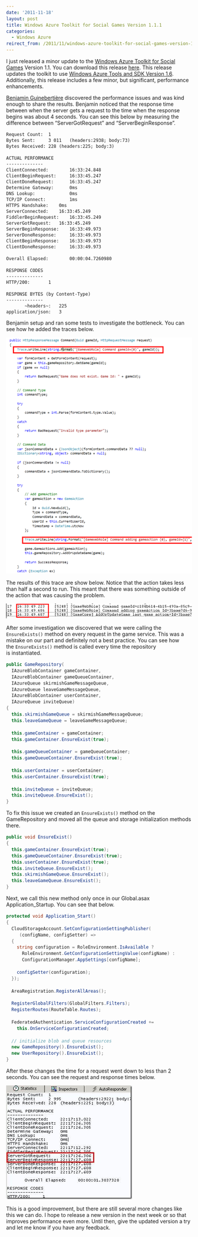 ```yaml
---
date: '2011-11-18'
layout: post
title: Windows Azure Toolkit for Social Games Version 1.1.1
categories:
  - Windows Azure
reirect_from: /2011/11/windows-azure-toolkit-for-social-games-version-1-1-1/
---
```


I just released a minor update to the [Windows Azure Toolkit for Social Games](http://go.microsoft.com/fwlink/?LinkID=234210) Version 1.1. You can download this release [here](http://go.microsoft.com/fwlink/?LinkID=234062). This release updates the toolkit to use [Windows Azure Tools and SDK Version 1.6](http://blogs.msdn.com/b/windowsazure/archive/2011/11/14/updated-windows-azure-sdk-amp-windows-azure-hpc-scheduler-sdk.aspx). Additionally, this release includes a few minor, but significant, performance enhancements.

[Benjamin Guinebertière](http://blogs.msdn.com/b/benjguin/) discovered the performance issues and was kind enough to share the results. Benjamin noticed that the response time between when the server gets a request to the time when the response begins was about 4 seconds. You can see this below by measuring the difference between “ServerGotRequest” and “ServerBeginResponse”.

```text
Request Count:  1
Bytes Sent:     3 011	(headers:2938; body:73)
Bytes Received: 228	(headers:225; body:3)

ACTUAL PERFORMANCE
--------------
ClientConnected:    	16:33:24.848
ClientBeginRequest: 	16:33:45.247
ClientDoneRequest:   	16:33:45.247
Determine Gateway:  	0ms
DNS Lookup:           	0ms
TCP/IP Connect:      	1ms
HTTPS Handshake: 	0ms
ServerConnected:   	16:33:45.249
FiddlerBeginRequest:  	16:33:45.249
ServerGotRequest: 	16:33:45.249
ServerBeginResponse: 	16:33:49.973
ServerDoneResponse: 	16:33:49.973
ClientBeginResponse: 	16:33:49.973
ClientDoneResponse:   	16:33:49.973

Overall Elapsed:     	00:00:04.7260980

RESPONSE CODES
--------------
HTTP/200:		1

RESPONSE BYTES (by Content-Type)
--------------
       ~headers~:	225
application/json:	3
```

Benjamin setup and ran some tests to investigate the bottleneck. You can see how he added the traces below.

[![image](/images/2011/11/image_thumb.png)](/images/2011/11/image.png)

The results of this trace are show below. Notice that the action takes less than half a second to run. This meant that there was something outside of the action that was causing the problem.

[![image](/images/2011/11/image_thumb1.png)](/images/2011/11/image1.png)

After some investigation we discovered that we were calling the `EnsureExists()` method on every request in the game service. This was a mistake on our part and definitely not a best practice. You can see how the `EnsureExists()` method is called every time the repository is instantiated.

```cs
public GameRepository(
  IAzureBlobContainer gameContainer,
  IAzureBlobContainer gameQueueContainer,
  IAzureQueue skirmishGameMessageQueue,
  IAzureQueue leaveGameMessageQueue,
  IAzureBlobContainer userContainer,
  IAzureQueue inviteQueue)
{
  this.skirmishGameQueue = skirmishGameMessageQueue;
  this.leaveGameQueue = leaveGameMessageQueue;

  this.gameContainer = gameContainer;
  this.gameContainer.EnsureExist(true);

  this.gameQueueContainer = gameQueueContainer;
  this.gameQueueContainer.EnsureExist(true);

  this.userContainer = userContainer;
  this.userContainer.EnsureExist(true);

  this.inviteQueue = inviteQueue;
  this.inviteQueue.EnsureExist();
}
```

To fix this issue we created an `EnsureExists()` method on the GameRepository and moved all the queue and storage initialization methods there.

```cs
public void EnsureExist()
{
  this.gameContainer.EnsureExist(true);
  this.gameQueueContainer.EnsureExist(true);
  this.userContainer.EnsureExist(true);
  this.inviteQueue.EnsureExist();
  this.skirmishGameQueue.EnsureExist();
  this.leaveGameQueue.EnsureExist();
}
```

Next, we call this new method only once in our Global.asax Application_Startup. You can see that below.

```cs
protected void Application_Start()
{
  CloudStorageAccount.SetConfigurationSettingPublisher(
     (configName, configSetter) =>
  {
    string configuration = RoleEnvironment.IsAvailable ?
      RoleEnvironment.GetConfigurationSettingValue(configName) :
      ConfigurationManager.AppSettings[configName];

    configSetter(configuration);
  });

  AreaRegistration.RegisterAllAreas();

  RegisterGlobalFilters(GlobalFilters.Filters);
  RegisterRoutes(RouteTable.Routes);

  FederatedAuthentication.ServiceConfigurationCreated +=
    this.OnServiceConfigurationCreated;

  // initialize blob and queue resources
  new GameRepository().EnsureExist();
  new UserRepository().EnsureExist();
}
```

After these changes the time for a request went down to less than 2 seconds. You can see the request and response times below.

[![clip_image002[8]](/images/2011/11/clip_image0028_thumb.jpg)](/images/2011/11/clip_image0028.jpg)

This is a good improvement, but there are still several more changes like this we can do. I hope to release a new version in the next week or so that improves performance even more. Until then, give the updated version a try and let me know if you have any feedback.

